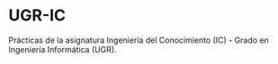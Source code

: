 # UGR-IC
Prácticas de la asignatura Ingeniería del Conocimiento (IC) - Grado en Ingeniería Informática (UGR).
